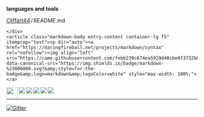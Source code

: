 **languages and tools**
<div class="Box-body p-4">
    <div class="d-flex flex-justify-between">
      <div class="text-mono text-small mb-3">
        <a href="/Cliffart44/Cliffart44" class="no-underline Link--primary">Cliffart44</a><span class="color-fg-muted d-inline-block" style="padding:0px 2px;">/</span>README<span class="color-fg-muted">.md</span>
      </div>

    </div>
    <article class="markdown-body entry-content container-lg f5" itemprop="text"><p dir="auto"><a href="https://daringfireball.net/projects/markdown/syntax" rel="nofollow"><img align="left" src="https://camo.githubusercontent.com/febb239c674ea5929d40cbe0f3732b08be08fc54f288ad6985334a7746209619/68747470733a2f2f696d672e736869656c64732e696f2f62616467652f6d61726b646f776e2d2532333030303030302e7376673f267374796c653d666f722d7468652d6261646765266c6f676f3d6d61726b646f776e266c6f676f436f6c6f723d7768697465" data-canonical-src="https://img.shields.io/badge/markdown-%23000000.svg?&amp;style=for-the-badge&amp;logo=markdown&amp;logoColor=white" style="max-width: 100%;"></a>
<a href="https://go.java/" rel="nofollow"><img align="left" height="30" width="30" src="https://camo.githubusercontent.com/8680a7e6af38d190f40928254e71c0b71484432a6da9c14952eca808bd0b7b57/68747470733a2f2f63646e2e6a7364656c6976722e6e65742f6e706d2f73696d706c652d69636f6e734076342f69636f6e732f6a6176612e737667" data-canonical-src="https://cdn.jsdelivr.net/npm/simple-icons@v4/icons/java.svg" style="max-width: 100%;"></a>
<a href="https://go.java/" rel="nofollow"><img align="left" src="https://camo.githubusercontent.com/19f686ee7be9e84e002135a16411658939d431a3f6c7f513498ff2d1e511b5b9/68747470733a2f2f696d672e736869656c64732e696f2f62616467652f6a6176612d2532334544384230302e7376673f267374796c653d666f722d7468652d6261646765266c6f676f3d6a617661266c6f676f436f6c6f723d7768697465" data-canonical-src="https://img.shields.io/badge/java-%23ED8B00.svg?&amp;style=for-the-badge&amp;logo=java&amp;logoColor=white" style="max-width: 100%;"></a>
<a href="https://git-scm.com/" rel="nofollow"><img align="left" src="https://camo.githubusercontent.com/22d1116e541b7b380161ed7c77ceb24e5e88a71acbec6d9dae7a5624b23a46fd/68747470733a2f2f696d672e736869656c64732e696f2f62616467652f6769742532302d2532334630353033332e7376673f267374796c653d666f722d7468652d6261646765266c6f676f3d676974266c6f676f436f6c6f723d7768697465" data-canonical-src="https://img.shields.io/badge/git%20-%23F05033.svg?&amp;style=for-the-badge&amp;logo=git&amp;logoColor=white" style="max-width: 100%;"></a>
<a href="https://github.com/"><img align="left" src="https://camo.githubusercontent.com/6aea43d076c7bf00489f1b347caa33fe5c4d84a8af2983804f8702632f2669ec/68747470733a2f2f696d672e736869656c64732e696f2f62616467652f6769746875622532302d2532333132313031312e7376673f267374796c653d666f722d7468652d6261646765266c6f676f3d676974687562266c6f676f436f6c6f723d7768697465" data-canonical-src="https://img.shields.io/badge/github%20-%23121011.svg?&amp;style=for-the-badge&amp;logo=github&amp;logoColor=white" style="max-width: 100%;"></a>
<a href="https://www.docker.com/get-started" rel="nofollow"><img align="left" src="https://camo.githubusercontent.com/44efd43ec06ca08de1fd36fc533b8b4bfc196008a827104bc936b0e047867198/68747470733a2f2f696d672e736869656c64732e696f2f62616467652f646f636b65722532302d2532333064623765642e7376673f267374796c653d666f722d7468652d6261646765266c6f676f3d646f636b6572266c6f676f436f6c6f723d7768697465" data-canonical-src="https://img.shields.io/badge/docker%20-%230db7ed.svg?&amp;style=for-the-badge&amp;logo=docker&amp;logoColor=white" style="max-width: 100%;"></a>
<a href="https://store.steampowered.com/about/" rel="nofollow"><img align="left" src="https://camo.githubusercontent.com/8250e8162bb8eb3f92ad9181ebfbfd4ddb822b948cf55a93ddf8a5e2215e6483/68747470733a2f2f696d672e736869656c64732e696f2f62616467652f737465616d2532302d2532333030303030302e7376673f267374796c653d666f722d7468652d6261646765266c6f676f3d737465616d266c6f676f436f6c6f723d7768697465" data-canonical-src="https://img.shields.io/badge/steam%20-%23000000.svg?&amp;style=for-the-badge&amp;logo=steam&amp;logoColor=white" style="max-width: 100%;"></a>
<br></p>
<hr>
<p dir="auto"><a href="https://gitter.im/Cliffart44/community?utm_source=badge&amp;utm_medium=badge&amp;utm_campaign=pr-badge" rel="nofollow"><img src="https://camo.githubusercontent.com/fc584209f5927c354900b7bddf2255fea5981c6b0c8003ce02920a83ae9a32ce/68747470733a2f2f6261646765732e6769747465722e696d2f436c69666661727434342f636f6d6d756e6974792e737667" alt="Gitter" data-canonical-src="https://badges.gitter.im/Cliffart44/community.svg" style="max-width: 100%;"></a></p>

</article>
  </div>
